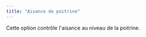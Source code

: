 ```yaml
---
title: "Aisance de poitrine"
---
```


Cette option contrôle l'aisance au niveau de la poitrine.




